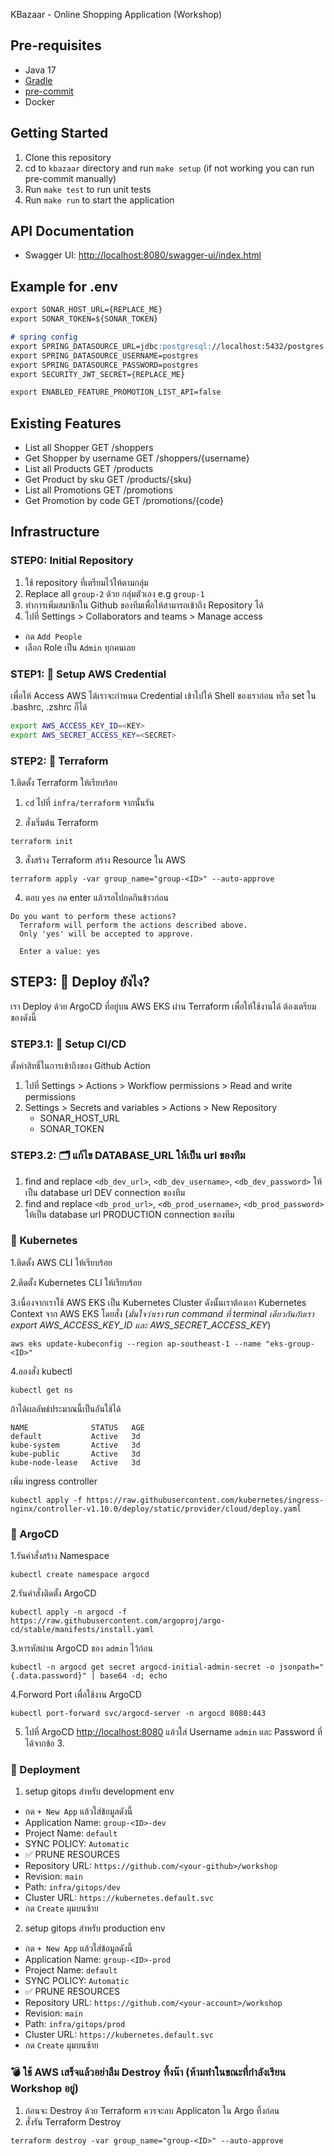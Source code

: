 KBazaar - Online Shopping Application (Workshop)

## Pre-requisites
- Java 17
- [Gradle](https://gradle.org/install/)
- [pre-commit](https://pre-commit.com/#installation)
- Docker

## Getting Started
1. Clone this repository
2. cd to `kbazaar` directory and run `make setup` (if not working you can run pre-commit manually)
3. Run `make test` to run unit tests
4. Run `make run` to start the application

## API Documentation
- Swagger UI: [http://localhost:8080/swagger-ui/index.html](http://localhost:8080/swagger-ui/index.html)


## Example for .env

```markdown
export SONAR_HOST_URL={REPLACE_ME}
export SONAR_TOKEN=${SONAR_TOKEN}

# spring config
export SPRING_DATASOURCE_URL=jdbc:postgresql://localhost:5432/postgres
export SPRING_DATASOURCE_USERNAME=postgres
export SPRING_DATASOURCE_PASSWORD=postgres
export SECURITY_JWT_SECRET={REPLACE_ME}

export ENABLED_FEATURE_PROMOTION_LIST_API=false
```

## Existing Features
- List all Shopper GET /shoppers
- Get Shopper by username GET /shoppers/{username}
- List all Products GET /products
- Get Product by sku GET /products/{sku}
- List all Promotions GET /promotions
- Get Promotion by code GET /promotions/{code}


## Infrastructure

### STEP0: Initial Repository

1. ใช้ repository ที่เตรียมไว้ให้ตามกลุ่ม
2. Replace all `group-2` ด้วย กลุ่มตัวเอง e.g `group-1`
1. ทำการเพิ่มสมาชิกใน Github ของทีมเพื่อให้สามารถเข้าถึง Repository ได้
1. ไปที่ Settings > Collaborators and teams > Manage access

- กด `Add People`
- เลือก Role เป็น `Admin` ทุกคนเลย


### STEP1: 🎃 Setup AWS Credential

เพื่อให้ Access AWS ได้เราจะกำหนด Credential เข้าไปให้ Shell ของเราก่อน หรือ set ใน .bashrc, .zshrc ก็ได้

```bash
export AWS_ACCESS_KEY_ID=<KEY>
export AWS_SECRET_ACCESS_KEY=<SECRET>
```

### STEP2: 🧾 Terraform

1.ติดตั้ง Terraform ให้เรียบร้อย

1. `cd` ไปที่ `infra/terraform` จากนั้นรัน

2. สั่งเริ่มต้น Terraform

```console
terraform init
```

3. สั่งสร้าง Terraform สร้าง Resource ใน AWS

```console
terraform apply -var group_name="group-<ID>" --auto-approve
```

4. ตอบ `yes` กด enter แล้วรอไปกดกินข้าวก่อน

```console
Do you want to perform these actions?
  Terraform will perform the actions described above.
  Only 'yes' will be accepted to approve.

  Enter a value: yes
```

## STEP3: 🚀 Deploy ยังไง?

เรา Deploy ด้วย ArgoCD ที่อยู่บน AWS EKS ผ่าน Terraform เพื่อให้ใช้งานได้ ต้องเตรียมของดังนี้

### STEP3.1: 🍻 Setup CI/CD

ตั้งค่าสิทธิ์ในการเข้าถึงของ Github Action

1. ไปที่ Settings > Actions > Workflow permissions > Read and write permissions
1. Settings > Secrets and variables > Actions > New Repository
    - SONAR_HOST_URL
    - SONAR_TOKEN

### STEP3.2: 🗂️ แก้ไข DATABASE_URL ให้เป็น url ของทีม

1. find and replace `<db_dev_url>`, `<db_dev_username>`, `<db_dev_password>` ให้เป็น database url DEV connection ของทีม
1. find and replace `<db_prod_url>`, `<db_prod_username>`, `<db_prod_password>` ให้เป็น database url PRODUCTION connection ของทีม

### 🛟 Kubernetes

1.ติดตั้ง AWS CLI ให้เรียบร้อย

2.ติดตั้ง Kubernetes CLI ให้เรียบร้อย

3.เนื่องจากเราใช้ AWS EKS เป็น Kubernetes Cluster ดังนั้นเราต้องเอา Kubernetes Context จาก AWS EKS โดยสั่ง (*มั่นใจว่าเรา run command ที่ terminal เดียวกันกับเรา export AWS_ACCESS_KEY_ID และ AWS_SECRET_ACCESS_KEY*)

```console
aws eks update-kubeconfig --region ap-southeast-1 --name "eks-group-<ID>"
```

4.ลองสั่ง kubectl

```console
kubectl get ns
```

ถ้าได้ผลลัพธ์ประมาณนี้เป็นอันใช้ได้

```console
NAME              STATUS   AGE
default           Active   3d
kube-system       Active   3d
kube-public       Active   3d
kube-node-lease   Active   3d
```

เพิ่ม ingress controller
```console
kubectl apply -f https://raw.githubusercontent.com/kubernetes/ingress-nginx/controller-v1.10.0/deploy/static/provider/cloud/deploy.yaml
```

### 💺 ArgoCD

1.รันคำสั่งสร้าง Namespace

```console
kubectl create namespace argocd
```

2.รันคำสั่งติดตั้ง ArgoCD

```console
kubectl apply -n argocd -f https://raw.githubusercontent.com/argoproj/argo-cd/stable/manifests/install.yaml
```

3.หารหัสผ่าน ArgoCD ของ `admin` ไว้ก่อน

```console
kubectl -n argocd get secret argocd-initial-admin-secret -o jsonpath="{.data.password}" | base64 -d; echo
```

4.Forword Port เพื่อใช้งาน ArgoCD

```console
kubectl port-forward svc/argocd-server -n argocd 8080:443
```

5. ไปที่ ArgoCD [http://localhost:8080](http://localhost:8080) แล้วใส่ Username `admin` และ Password ที่ได้จากข้อ 3.


### 🚀 Deployment
1. setup gitops สำหรับ development env

- กด `+ New App` แล้วใส่ข้อมูลดังนี้
- Application Name: `group-<ID>-dev`
- Project Name: `default`
- SYNC POLICY: `Automatic`
- ✅ PRUNE RESOURCES
- Repository URL: `https://github.com/<your-github>/workshop`
- Revision: `main`
- Path: `infra/gitops/dev`
- Cluster URL: `https://kubernetes.default.svc`
- กด `Create` มุมบนซ้าย

2. setup gitops สำหรับ production env

- กด `+ New App` แล้วใส่ข้อมูลดังนี้
- Application Name: `group-<ID>-prod`
- Project Name: `default`
- SYNC POLICY: `Automatic`
- ✅ PRUNE RESOURCES
- Repository URL: `https://github.com/<your-account>/workshop`
- Revision: `main`
- Path: `infra/gitops/prod`
- Cluster URL: `https://kubernetes.default.svc`
- กด `Create` มุมบนซ้าย

### 💣 ใช้ AWS เสร็จแล้วอย่าลืม Destroy ทิ้งน๊า **(ห้ามทำในขณะที่กำลังเรียน Workshop อยู่)**

1. ก่อนจะ Destroy ด้วย Terraform ควรจะลบ Applicaton ใน Argo ทิ้งก่อน
1. สั่งรัน Terraform Destroy

```console
terraform destroy -var group_name="group-<ID>" --auto-approve
```
